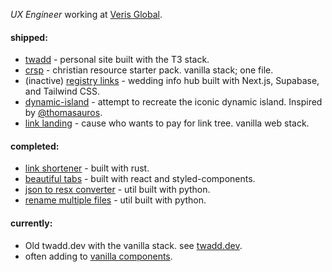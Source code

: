 _UX Engineer_ working at [Veris Global](https://verisglobal.com/).

#### shipped:
- [twadd](https://github.com/taylorwaddell/twadd3) - personal site built with the T3 stack.
- [crsp](https://github.com/taylorwaddell/crsp-html) - christian resource starter pack. vanilla stack; one file.
- (inactive) [registry links](https://github.com/taylorwaddell/registery-links) - wedding info hub built with Next.js, Supabase, and Tailwind CSS.
- [dynamic-island](https://github.com/taylorwaddell/dynamic-island) - attempt to recreate the iconic dynamic island. Inspired by [@thomasauros](https://twitter.com/thomasauros/status/1632730698032316419).
- [link landing](https://github.com/taylorwaddell/link-landing) - cause who wants to pay for link tree. vanilla web stack.

#### completed:
- [link shortener](https://github.com/taylorwaddell/rust-link-shortner) - built with rust.
- [beautiful tabs](https://github.com/taylorwaddell/beautiful-tabs) - built with react and styled-components.
- [json to resx converter](https://github.com/taylorwaddell/json-resx-converter) - util built with python.
- [rename multiple files](https://github.com/taylorwaddell/rename_mulitple_files) - util built with python.

#### currently:
- Old twadd.dev with the vanilla stack. see [twadd.dev](https://github.com/taylorwaddell/twadd-dev-2.0).
- often adding to [vanilla components](https://github.com/taylorwaddell/vanilla-components).
